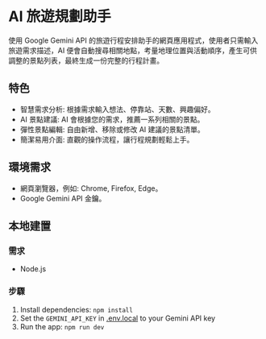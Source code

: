# AI 旅遊規劃助手

使用 Google Gemini API 的旅遊行程安排助手的網頁應用程式，使用者只需輸入旅遊需求描述，AI 便會自動搜尋相關地點，考量地理位置與活動順序，產生可供調整的景點列表，最終生成一份完整的行程計畫。

## 特色

- 智慧需求分析: 根據需求輸入想法、停靠站、天數、興趣偏好。
- AI 景點建議: AI 會根據您的需求，推薦一系列相關的景點。
- 彈性景點編輯: 自由新增、移除或修改 AI 建議的景點清單。
- 簡潔易用介面: 直觀的操作流程，讓行程規劃輕鬆上手。

## 環境需求

- 網頁瀏覽器，例如: Chrome, Firefox, Edge。
- Google Gemini API 金鑰。

## 本地建置

### 需求

- Node.js

### 步驟

1. Install dependencies: `npm install`
2. Set the `GEMINI_API_KEY` in [.env.local](.env.local) to your Gemini API key
3. Run the app: `npm run dev`
